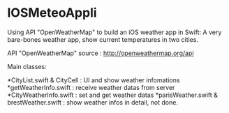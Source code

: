 # IOSMeteoAppli
Using API "OpenWeatherMap" to build an iOS weather app in Swift: A very bare-bones weather app, show current temperatures in two cities.

API "OpenWeatherMap" source : http://openweathermap.org/api 


Main classes:

*CityList.swift & CityCell : UI and show weather infomations
*getWeatherInfo.swift : receive weather datas from server
*CityWeatherInfo.swift : set and get weather datas
*parisWeather.swift & brestWeather.swift : show weather infos in detail, not done.
